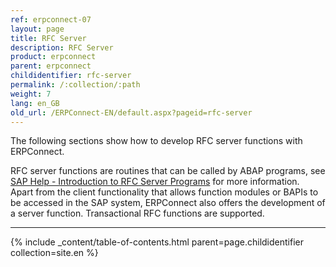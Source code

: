 ```yaml
---
ref: erpconnect-07
layout: page
title: RFC Server
description: RFC Server
product: erpconnect
parent: erpconnect
childidentifier: rfc-server
permalink: /:collection/:path
weight: 7
lang: en_GB
old_url: /ERPConnect-EN/default.aspx?pageid=rfc-server
---
```

The following sections show how to develop RFC server functions with ERPConnect.

RFC server functions are routines that can be called by ABAP programs, see [SAP Help - Introduction to RFC Server Programs](https://help.sap.com/doc/saphelp_srm70/7.0/en-US/22/042990488911d189490000e829fbbd/frameset.htm) for more information. <br>
Apart from the client functionality that allows function modules or BAPIs to be accessed in the SAP system, ERPConnect also offers the development of a server function.
Transactional RFC functions are supported. 

****

{% include _content/table-of-contents.html parent=page.childidentifier collection=site.en %}
